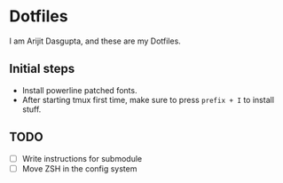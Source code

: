 # Dotfiles

I am Arijit Dasgupta, and these are my Dotfiles.

## Initial steps
- Install powerline patched fonts.
- After starting tmux first time, make sure to press `prefix + I` to install stuff.

## TODO
- [ ] Write instructions for submodule
- [ ] Move ZSH in the config system
